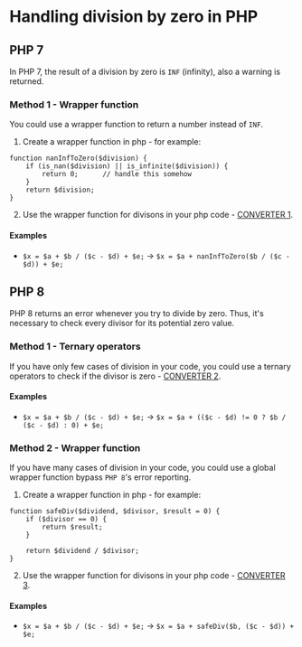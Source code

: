 # Handling division by zero in PHP


## PHP 7

In PHP 7, the result of a division by zero is `INF` (infinity), also a warning is returned. 


### Method 1 - Wrapper function

You could use a wrapper function to return a number instead of `INF`.

1. Create a wrapper function in php - for example:
```
function nanInfToZero($division) {
	if (is_nan($division) || is_infinite($division)) {
		return 0;      // handle this somehow
	}
	return $division;
}
```
2. Use the wrapper function for divisons in your php code - [CONVERTER 1](https://dek-pham-the-anh.github.io/php-handle-division-by-zero/index1.html).


#### Examples
- `$x = $a + $b / ($c - $d) + $e;` → `$x = $a + nanInfToZero($b / ($c - $d)) + $e;`


## PHP 8

PHP 8 returns an error whenever you try to divide by zero. Thus, it's necessary to check every divisor for its potential zero value.


### Method 1 - Ternary operators

If you have only few cases of division in your code, you could use a ternary operators to check if the divisor is zero - [CONVERTER 2](https://dek-pham-the-anh.github.io/php-handle-division-by-zero/index2.html).


#### Examples
- `$x = $a + $b / ($c - $d) + $e;` → `$x = $a + (($c - $d) != 0 ? $b / ($c - $d) : 0) + $e;`


### Method 2 - Wrapper function

If you have many cases of division in your code, you could use a global wrapper function bypass `PHP 8`'s error reporting.

1. Create a wrapper function in php - for example:
```
function safeDiv($dividend, $divisor, $result = 0) {
	if ($divisor == 0) {
		return $result;
	}

	return $dividend / $divisor;
}
```
2. Use the wrapper function for divisons in your php code - [CONVERTER 3](https://dek-pham-the-anh.github.io/php-handle-division-by-zero/index3.html).


#### Examples
- `$x = $a + $b / ($c - $d) + $e;` → `$x = $a + safeDiv($b, ($c - $d)) + $e;`